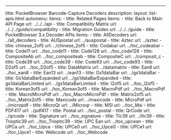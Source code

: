 ---
title: PocketBrowser Barcode-Capture Decoders 
description: 
layout: list-apis.html
automenu:
  items:
    - title: Related Pages
      items:
        - title: Back to Main API Page
          url: ../../../api
        - title: Compatibility Matrix
          url: ../../../guide/compatibility
        - title: Migration Guides
          url: ../../../guide
    - title: PocketBrowser 3.x Decoder APIs
      items:
        - title: AllDecoders
          url: ../all_decoders
        - title: AUSpostal
          url: ../auspostal
        - title: Aztec
          url: ../aztec
        - title: chinese_2of5
          url: ../chinese_2of5
        - title: Codabar
          url: ../toc_codeabar
        - title: Code11
          url: ../toc_code11
        - title: Code128
          url: ../toc_code128
        - title: CompositeAb
          url: ../toc_compositeab
        - title: CompositeC
          url: ../composit_c
        - title: Code39
          url: ../toc_code39
        - title: Code93
          url: ../toc_code93
        - title: D2of5
          url: ../toc_D2of5
        - title: DataMatrix
          url: ../datamatrix
        - title: Ean8
          url: ../toc_ean8
        - title: Ean13
          url: ../ean13
        - title: Gs1dataBar
          url: ../gs1dataBar
        - title: Gs1dataBarExpanded
          url: ../gs1dataBarExpanded
        - title: gs1dataBarLimited
          url: ../gs1dataBarLimited
        - title: I2of5
          url: ../toc_I2of5
        - title: Korean3of5
          url: ../toc_Korean3of5
        - title: MacroPdf
          url: ../toc_MacroPdf
        - title: MacroMicroPdf
          url: ../toc_MacroMicroPdf
        - title: Matrix2of5
          url: ../toc_Matrix2of5
        - title: Maxicode
          url: ../maxicode
        - title: MicroPdf
          url: ../micropdf
        - title: MicroQr
          url: ../Microqr
        - title: MSI
          url: ../toc_Msi
        - title: PDF417
          url: ../pdf417
        - title: Postal
          url: ../toc_postal
        - title: QrCode
          url: ../qrcode
        - title: Signature
          url: ../toc_signature
        - title: Tlc39
          url: ../tlc39
        - title: Trioptic39
          url: ../toc_Trioptic39
        - title: UPC Ean
          url: ../toc_upcean
        - title: UPCa
          url: ../toc_Upca
        - title: UPCe0
          url: ../toc_Upce0
        - title: UPCe1
          url: ../toc_Upce1
        - title: Webcode
          url: ../toc_Webcode